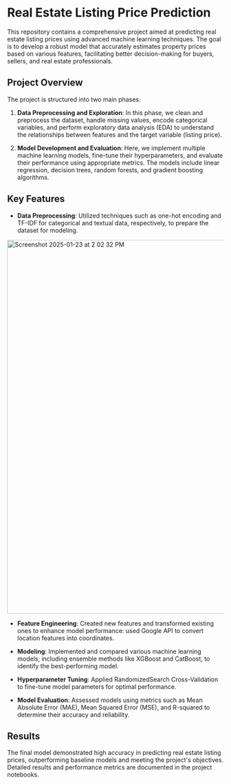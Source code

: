 # Real Estate Listing Price Prediction

This repository contains a comprehensive project aimed at predicting real estate listing prices using advanced machine learning techniques. The goal is to develop a robust model that accurately estimates property prices based on various features, facilitating better decision-making for buyers, sellers, and real estate professionals.

## Project Overview

The project is structured into two main phases:

1. **Data Preprocessing and Exploration**: In this phase, we clean and preprocess the dataset, handle missing values, encode categorical variables, and perform exploratory data analysis (EDA) to understand the relationships between features and the target variable (listing price).

2. **Model Development and Evaluation**: Here, we implement multiple machine learning models, fine-tune their hyperparameters, and evaluate their performance using appropriate metrics. The models include linear regression, decision trees, random forests, and gradient boosting algorithms.

## Key Features

- **Data Preprocessing**: Utilized techniques such as one-hot encoding and TF-IDF for categorical and textual data, respectively, to prepare the dataset for modeling.
<img width="868" alt="Screenshot 2025-01-23 at 2 02 32 PM" src="https://github.com/user-attachments/assets/21a76ccf-6852-46be-9a8c-f21d4b92169a" />

- **Feature Engineering**: Created new features and transformed existing ones to enhance model performance: used Google API to convert location features into coordinates.

- **Modeling**: Implemented and compared various machine learning models, including ensemble methods like XGBoost and CatBoost, to identify the best-performing model.

- **Hyperparameter Tuning**: Applied RandomizedSearch Cross-Validation to fine-tune model parameters for optimal performance.

- **Model Evaluation**: Assessed models using metrics such as Mean Absolute Error (MAE), Mean Squared Error (MSE), and R-squared to determine their accuracy and reliability.

## Results

The final model demonstrated high accuracy in predicting real estate listing prices, outperforming baseline models and meeting the project's objectives. Detailed results and performance metrics are documented in the project notebooks.
